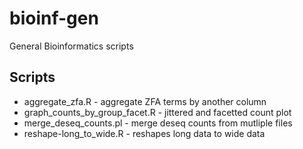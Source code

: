 # bioinf-gen

General Bioinformatics scripts

## Scripts

* aggregate_zfa.R - aggregate ZFA terms by another column
* graph_counts_by_group_facet.R - jittered and facetted count plot
* merge_deseq_counts.pl - merge deseq counts from mutliple files
* reshape-long_to_wide.R - reshapes long data to wide data

